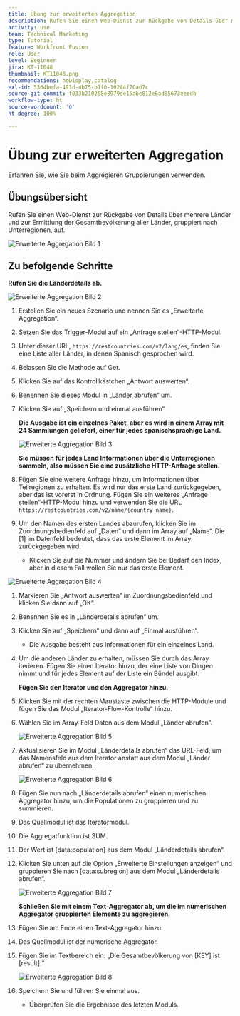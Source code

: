 ```yaml
---
title: Übung zur erweiterten Aggregation
description: Rufen Sie einen Web-Dienst zur Rückgabe von Details über mehrere Länder und zur Identifizierung der Bevölkerung, gruppiert nach Unterregionen, auf.
activity: use
team: Technical Marketing
type: Tutorial
feature: Workfront Fusion
role: User
level: Beginner
jira: KT-11048
thumbnail: KT11048.png
recommendations: noDisplay,catalog
exl-id: 5364befa-491d-4b75-b1f0-10244f70ad7c
source-git-commit: f033b210268e8979ee15abe812e6ad85673eeedb
workflow-type: ht
source-wordcount: '0'
ht-degree: 100%

---
```


# Übung zur erweiterten Aggregation

Erfahren Sie, wie Sie beim Aggregieren Gruppierungen verwenden.

## Übungsübersicht

Rufen Sie einen Web-Dienst zur Rückgabe von Details über mehrere Länder und zur Ermittlung der Gesamtbevölkerung aller Länder, gruppiert nach Unterregionen, auf.

![Erweiterte Aggregation Bild 1](../12-exercises/assets/advanced-aggregation-walkthrough-1.png)

## Zu befolgende Schritte

**Rufen Sie die Länderdetails ab.**

![Erweiterte Aggregation Bild 2](../12-exercises/assets/advanced-aggregation-walkthrough-2.png)

1. Erstellen Sie ein neues Szenario und nennen Sie es „Erweiterte Aggregation“.
1. Setzen Sie das Trigger-Modul auf ein „Anfrage stellen“-HTTP-Modul.
1. Unter dieser URL, `https://restcountries.com/v2/lang/es`, finden Sie eine Liste aller Länder, in denen Spanisch gesprochen wird.
1. Belassen Sie die Methode auf Get.
1. Klicken Sie auf das Kontrollkästchen „Antwort auswerten“.
1. Benennen Sie dieses Modul in „Länder abrufen“ um.
1. Klicken Sie auf „Speichern und einmal ausführen“.

   **Die Ausgabe ist ein einzelnes Paket, aber es wird in einem Array mit 24 Sammlungen geliefert, einer für jedes spanischsprachige Land.**

   ![Erweiterte Aggregation Bild 3](../12-exercises/assets/advanced-aggregation-walkthrough-3.png)

   **Sie müssen für jedes Land Informationen über die Unterregionen sammeln, also müssen Sie eine zusätzliche HTTP-Anfrage stellen.**

1. Fügen Sie eine weitere Anfrage hinzu, um Informationen über Teilregionen zu erhalten. Es wird nur das erste Land zurückgegeben, aber das ist vorerst in Ordnung. Fügen Sie ein weiteres „Anfrage stellen“-HTTP-Modul hinzu und verwenden Sie die URL `https://restcountries.com/v2/name/{country name}`.
1. Um den Namen des ersten Landes abzurufen, klicken Sie im Zuordnungsbedienfeld auf „Daten“ und dann im Array auf „Name“. Die [1] im Datenfeld bedeutet, dass das erste Element im Array zurückgegeben wird.

   + Klicken Sie auf die Nummer und ändern Sie bei Bedarf den Index, aber in diesem Fall wollen Sie nur das erste Element.

![Erweiterte Aggregation Bild 4](../12-exercises/assets/advanced-aggregation-walkthrough-4.png)

1. Markieren Sie „Antwort auswerten“ im Zuordnungsbedienfeld und klicken Sie dann auf „OK“.
1. Benennen Sie es in „Länderdetails abrufen“ um.
1. Klicken Sie auf „Speichern“ und dann auf „Einmal ausführen“.

   + Die Ausgabe besteht aus Informationen für ein einzelnes Land.

1. Um die anderen Länder zu erhalten, müssen Sie durch das Array iterieren. Fügen Sie einen Iterator hinzu, der eine Liste von Dingen nimmt und für jedes Element auf der Liste ein Bündel ausgibt.

   **Fügen Sie den Iterator und den Aggregator hinzu.**

1. Klicken Sie mit der rechten Maustaste zwischen die HTTP-Module und fügen Sie das Modul „Iterator-Flow-Kontrolle“ hinzu.
1. Wählen Sie im Array-Feld Daten aus dem Modul „Länder abrufen“.

   ![Erweiterte Aggregation Bild 5](../12-exercises/assets/advanced-aggregation-walkthrough-5.png)

1. Aktualisieren Sie im Modul „Länderdetails abrufen“ das URL-Feld, um das Namensfeld aus dem Iterator anstatt aus dem Modul „Länder abrufen“ zu übernehmen.

   ![Erweiterte Aggregation Bild 6](../12-exercises/assets/advanced-aggregation-walkthrough-6.png)

1. Fügen Sie nun nach „Länderdetails abrufen“ einen numerischen Aggregator hinzu, um die Populationen zu gruppieren und zu summieren.
1. Das Quellmodul ist das Iteratormodul.
1. Die Aggregatfunktion ist SUM.
1. Der Wert ist [data:population] aus dem Modul „Länderdetails abrufen“.
1. Klicken Sie unten auf die Option „Erweiterte Einstellungen anzeigen“ und gruppieren Sie nach [data:subregion] aus dem Modul „Länderdetails abrufen“.

   ![Erweiterte Aggregation Bild 7](../12-exercises/assets/advanced-aggregation-walkthrough-7.png)

   **Schließen Sie mit einem Text-Aggregator ab, um die im numerischen Aggregator gruppierten Elemente zu aggregieren.**

1. Fügen Sie am Ende einen Text-Aggregator hinzu.
1. Das Quellmodul ist der numerische Aggregator.
1. Fügen Sie im Textbereich ein: „Die Gesamtbevölkerung von [KEY] ist [result].“

   ![Erweiterte Aggregation Bild 8](../12-exercises/assets/advanced-aggregation-walkthrough-8.png)

1. Speichern Sie und führen Sie einmal aus.

   + Überprüfen Sie die Ergebnisse des letzten Moduls.
